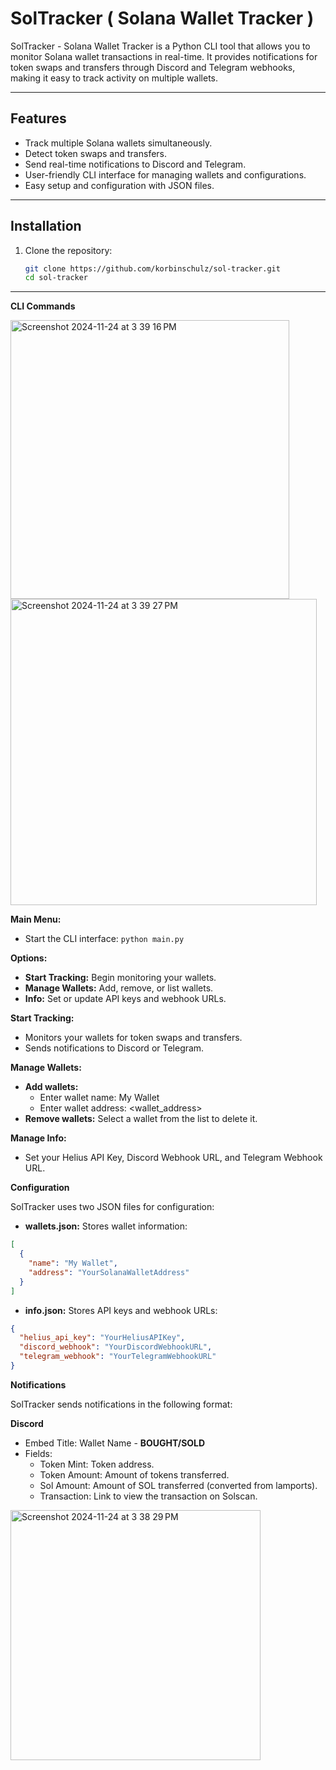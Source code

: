 # SolTracker ( Solana Wallet Tracker ) 

SolTracker - Solana Wallet Tracker is a Python CLI tool that allows you to monitor Solana wallet transactions in real-time. It provides notifications for token swaps and transfers through Discord and Telegram webhooks, making it easy to track activity on multiple wallets.

---

## Features

- Track multiple Solana wallets simultaneously.
- Detect token swaps and transfers.
- Send real-time notifications to Discord and Telegram.
- User-friendly CLI interface for managing wallets and configurations.
- Easy setup and configuration with JSON files.

---

## Installation

1. Clone the repository:
   ```bash
   git clone https://github.com/korbinschulz/sol-tracker.git
   cd sol-tracker
___
**CLI Commands**

<img width="446" alt="Screenshot 2024-11-24 at 3 39 16 PM" src="https://github.com/user-attachments/assets/60a4221b-a167-4e05-a48b-f1f9f0854afb">
<img width="490" alt="Screenshot 2024-11-24 at 3 39 27 PM" src="https://github.com/user-attachments/assets/42ff7532-6538-41ba-ba15-7915ae6f6a62">

**Main Menu:**

* Start the CLI interface: `python main.py`

**Options:**

* **Start Tracking:** Begin monitoring your wallets.
* **Manage Wallets:** Add, remove, or list wallets.
* **Info:** Set or update API keys and webhook URLs.

**Start Tracking:**

* Monitors your wallets for token swaps and transfers.
* Sends notifications to Discord or Telegram.

**Manage Wallets:**

* **Add wallets:**
    * Enter wallet name: My Wallet
    * Enter wallet address: <wallet_address>
* **Remove wallets:** Select a wallet from the list to delete it.

**Manage Info:**

* Set your Helius API Key, Discord Webhook URL, and Telegram Webhook URL.

**Configuration**

SolTracker uses two JSON files for configuration:

* **wallets.json:** Stores wallet information:

```json
[
  {
    "name": "My Wallet",
    "address": "YourSolanaWalletAddress"
  }
]
```

* **info.json:** Stores API keys and webhook URLs:

```json
{
  "helius_api_key": "YourHeliusAPIKey",
  "discord_webhook": "YourDiscordWebhookURL",
  "telegram_webhook": "YourTelegramWebhookURL"
}
```

**Notifications**

SolTracker sends notifications in the following format:

**Discord**

* Embed Title: Wallet Name - **BOUGHT/SOLD**
* Fields:
    * Token Mint: Token address.
    * Token Amount: Amount of tokens transferred.
    * Sol Amount: Amount of SOL transferred (converted from lamports).
    * Transaction: Link to view the transaction on Solscan.
 
<img width="400" height="400" alt="Screenshot 2024-11-24 at 3 38 29 PM" src="https://github.com/user-attachments/assets/074d4015-b950-4ccf-9e04-dad665a4e738">


